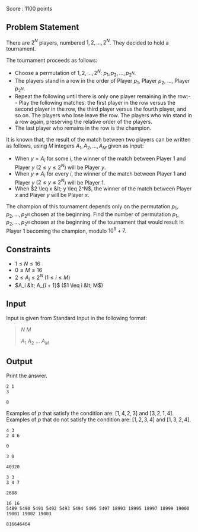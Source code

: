 Score : $1100$ points

## Problem Statement

There are $2^N$ players, numbered $1, 2, ..., 2^N$.
They decided to hold a tournament.

The tournament proceeds as follows:

- Choose a permutation of $1, 2, ..., 2^N$: $p_1, p_2, ..., p_{2^N}$.
- The players stand in a row in the order of Player $p_1$, Player $p_2$, $...$, Player $p_{2^N}$.
- Repeat the following until there is only one player remaining in the row:-   - Play the following matches: the first player in the row versus the second player in the row, the third player versus the fourth player, and so on. The players who lose leave the row. The players who win stand in a row again, preserving the relative order of the players.
- The last player who remains in the row is the champion.

It is known that, the result of the match between two players can be written as follows, using $M$ integers $A_1, A_2, ..., A_M$ given as input:

- When $y = A_i$ for some $i$, the winner of the match between Player $1$ and Player $y$ ($2 \leq y \leq 2^N$) will be Player $y$.
- When $y \neq A_i$ for every $i$, the winner of the match between Player $1$ and Player $y$ ($2 \leq y \leq 2^N$) will be Player $1$.
- When $2 \leq x &lt; y \leq 2^N$, the winner of the match between Player $x$ and Player $y$ will be Player $x$.

The champion of this tournament depends only on the permutation $p_1, p_2, ..., p_{2^N}$ chosen at the beginning.
Find the number of permutation $p_1, p_2, ..., p_{2^N}$ chosen at the beginning of the tournament that would result in Player $1$ becoming the champion, modulo $10^9 + 7$.

## Constraints

- $1 \leq N \leq 16$
- $0 \leq M \leq 16$
- $2 \leq A_i \leq 2^N$ ($1 \leq i \leq M$)
- $A_i &lt; A_{i + 1}$ ($1 \leq i &lt; M$)

## Input

Input is given from Standard Input in the following format:

> $N$ $M$
> 
> $A_1$ $A_2$ $...$ $A_M$

## Output

Print the answer.

```input1
2 1
3
```

```output1
8
```

Examples of $p$ that satisfy the condition are: $[1, 4, 2, 3]$ and $[3, 2, 1, 4]$. Examples of $p$ that do not satisfy the condition are: $[1, 2, 3, 4]$ and $[1, 3, 2, 4]$.

```input2
4 3
2 4 6
```

```output2
0
```

```input3
3 0
```

```output3
40320
```

```input4
3 3
3 4 7
```

```output4
2688
```

```input5
16 16
5489 5490 5491 5492 5493 5494 5495 5497 18993 18995 18997 18999 19000 19001 19002 19003
```

```output5
816646464
```
